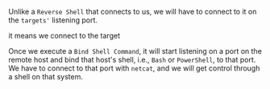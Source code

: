 Unlike a `Reverse Shell` that connects to us, we will have to connect to it on the `targets'` listening port.

it means we connect to the target

Once we execute a `Bind Shell Command`, it will start listening on a port on the remote host and bind that host's shell, i.e., `Bash` or `PowerShell`, to that port. We have to connect to that port with `netcat`, and we will get control through a shell on that system.

